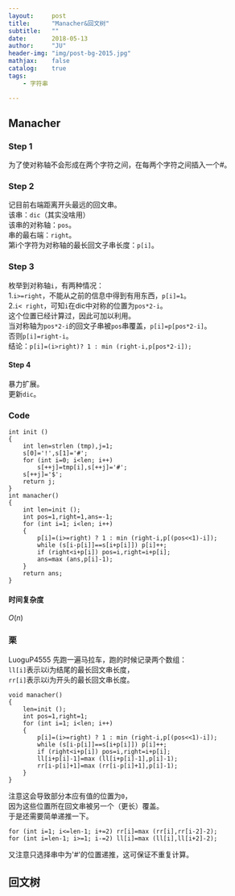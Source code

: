 ```yaml
---
layout:     post
title:      "Manacher&回文树"
subtitle:   ""
date:       2018-05-13
author:     "JU"
header-img: "img/post-bg-2015.jpg"
mathjax:    false
catalog:    true
tags:
    - 字符串

---
```

## Manacher
### Step 1
为了使对称轴不会形成在两个字符之间，在每两个字符之间插入一个#。
### Step 2
记目前右端距离开头最远的回文串。  
该串：`dic`（其实没啥用）  
该串的对称轴：`pos`。  
串的最右端：`right`。  
第i个字符为对称轴的最长回文子串长度：`p[i]`。
### Step 3
枚举到对称轴`i`，有两种情况：  
1.`i>=right`，不能从之前的信息中得到有用东西，`p[i]=1`。  
2.`i< right`，可知`i`在dic中对称的位置为`pos*2-i`。  
这个位置已经计算过，因此可加以利用。  
当对称轴为`pos*2-i`的回文子串被`pos`串覆盖，`p[i]=p[pos*2-i]`。  
否则`p[i]=right-i`。  
结论：`p[i]=(i>right)? 1 : min (right-i,p[pos*2-i]);`
#### Step 4
暴力扩展。  
更新`dic`。

### Code

    int init ()
    {
    	int len=strlen (tmp),j=1;
    	s[0]='!',s[1]='#';
    	for (int i=0; i<len; i++)
    		s[++j]=tmp[i],s[++j]='#';
    	s[++j]='$';
    	return j;
    }
    int manacher()
    {
        int len=init ();
        int pos=1,right=1,ans=-1;
        for (int i=1; i<len; i++)
        {
            p[i]=(i>=right) ? 1 : min (right-i,p[(pos<<1)-i]);
            while (s[i-p[i]]==s[i+p[i]]) p[i]++;
            if (right<i+p[i]) pos=i,right=i+p[i];
            ans=max (ans,p[i]-1);
        }
        return ans;
    }

#### 时间复杂度
$O(n)$
    
### 栗
LuoguP4555
先跑一遍马拉车，跑的时候记录两个数组：  
`ll[i]`表示以i为结尾的最长回文串长度，  
`rr[i]`表示以i为开头的最长回文串长度。  

    void manacher()
    {
        len=init ();
        int pos=1,right=1;
        for (int i=1; i<len; i++)
        {
            p[i]=(i>=right) ? 1 : min (right-i,p[(pos<<1)-i]);
            while (s[i-p[i]]==s[i+p[i]]) p[i]++;
            if (right<i+p[i]) pos=i,right=i+p[i];
            ll[i+p[i]-1]=max (ll[i+p[i]-1],p[i]-1);
            rr[i-p[i]+1]=max (rr[i-p[i]+1],p[i]-1);
        }
    }

注意这会导致部分本应有值的位置为`0`，  
因为这些位置所在回文串被另一个（更长）覆盖。  
于是还需要简单递推一下。

    for (int i=1; i<=len-1; i+=2) rr[i]=max (rr[i],rr[i-2]-2);
    for (int i=len-1; i>=1; i-=2) ll[i]=max (ll[i],ll[i+2]-2);

又注意只选择串中为'#'的位置递推，这可保证不重复计算。

## 回文树


